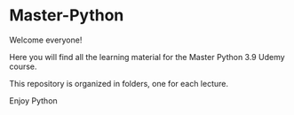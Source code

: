 # Master-Python
Welcome everyone!


Here you will find all the learning material for the Master Python 3.9 Udemy course.

This repository is organized in folders, one for each lecture.

Enjoy Python 
